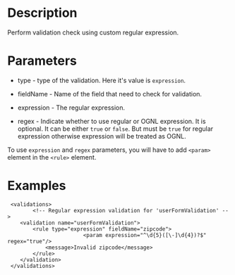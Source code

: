 

# Description #

Perform validation check using custom regular expression.

# Parameters #
  * type - type of the validation. Here it's value is `expression`.

  * fieldName - Name of the field that need to check for validation.

  * expression - The regular expression.

  * regex - Indicate whether to use regular or OGNL expression. It is optional. It can be either `true` or `false`. But must be `true` for regular expression otherwise expression will be treated as OGNL.

To use `expression` and `regex` parameters, you will have to add `<param>` element in the `<rule>` element.

# Examples #
```
 <validations>
        <!-- Regular expression validation for 'userFormValidation' -->
	<validation name="userFormValidation">
		<rule type="expression" fieldName="zipcode">
                        <param expression="^\d{5}([\-]\d{4})?$" regex="true"/>
			<message>Invalid zipcode</message>
		</rule>
	</validation>
 </validations>
```